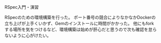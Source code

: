 RSpec入門・演習

RSpecのための環境構築を行った。
ポート番号の競合によりなかなかDockerの立ち上げが上手くいかず、Gemのインストールに時間がかかった。
他にもforkする場所を気をつけるなど、環境構築は始めが肝心だと思うので次も確認を怠らないように心がけたい。
